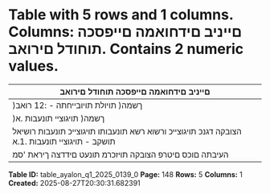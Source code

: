 # Table with 5 rows and 1 columns. Columns: םייניב םידחואמה םייפסכה תוחודל םירואב. Contains 2 numeric values.

| םייניב םידחואמה םייפסכה תוחודל םירואב |
|---|
| )ךשמה( תויולת תויובייחתה - :12 רואב |
| )ךשמה( תויגוציי תונעבות .א |
| הצובקה דגנכ תויגוצייכ ורשוא רשא תונעבותו תויגוצייכ תונעבות רושיאל תושקב - תויגוציי תונעבות .1.א |
| העיבתה םוכס םיטרפ הצובקה תויזכרמ תונעט םידדצה ךיראת 'סמ |

**Table ID:** table_ayalon_q1_2025_0139_0
**Page:** 148
**Rows:** 5
**Columns:** 1
**Created:** 2025-08-27T20:30:31.682391
